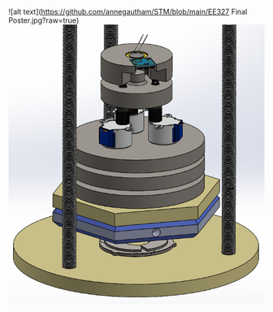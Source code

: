 ![alt text](https://github.com/annegautham/STM/blob/main/EE327 Final Poster.jpg?raw=true)
![alt text](https://github.com/annegautham/STM/blob/main/setup.png?raw=true)